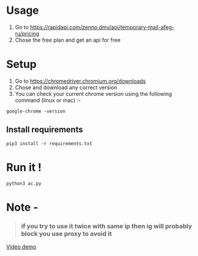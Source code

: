# Usage

1. Go to https://rapidapi.com/zenno.dmv/api/temporary-mail-afeg-ru/pricing
2. Chose the free plan and get an api for free 

# Setup

1. Go to https://chromedriver.chromium.org/downloads
2. Chose and download any correct version </br>
3. You can check your current chrome version using the following command (linux or mac) :-
```
google-chrome -version
```
## Install requirements
```
pip3 install -r requirements.txt
```
# Run it !

```
python3 ac.py
```
# Note - 
>### if you try to use it twice with same ip then ig will probably block you use proxy to avoid it


[Video demo](https://www.youtube.com/watch?v=VJAVse3qk0I)

